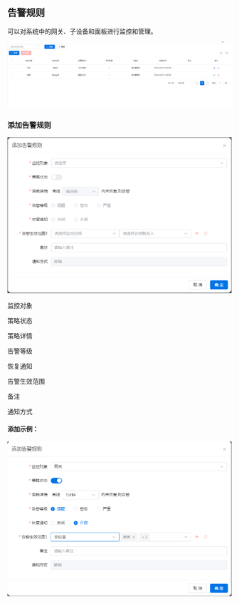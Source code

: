 ## 告警规则

可以对系统中的网关、子设备和面板进行监控和管理。

![新增自动化](../../.vuepress/public/static/images/alarm/alarm_list.png)



### 添加告警规则

![image-20240806180256751](../../.vuepress/public/static/images/alarm/alarm_add.png)

监控对象

策略状态

策略详情

告警等级

恢复通知

告警生效范围

备注

通知方式

#### 添加示例：

![image-20240806180708509](../../.vuepress/public/static/images/alarm/alarm_eg.png)